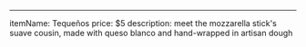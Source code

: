 ---
itemName: Tequeños
price: $5
description: meet the mozzarella stick's suave cousin, made with queso blanco and hand-wrapped in artisan dough